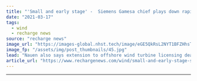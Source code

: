 ```yaml
---
title: "'Small and early stage' -  Siemens Gamesa chief plays down rapid offshore wind boom in Spain"
date: "2021-03-17"
tags: 
  - wind
  - recharge news
source: "recharge news"
image_url: "https://images-global.nhst.tech/image/eGE5QkRsL2NYT1BFZHhsTnJsQ1RKZmRoNmRiZi8zOGtlTUIyRllFVXZJZz0=/nhst/binary/d242e566988ed9e2a0a986cc4fec340f"
image_fp: "/assets/img/post_thumbnails/45.jpg"
lead: "Nauen also says extension to offshore wind turbine licensing deal with Shanghai Electric to cover larger machines likely"
article_url: "https://www.rechargenews.com/wind/small-and-early-stage-siemens-gamesa-chief-plays-down-rapid-offshore-wind-boom-in-spain/2-1-982538"
---
```


---
